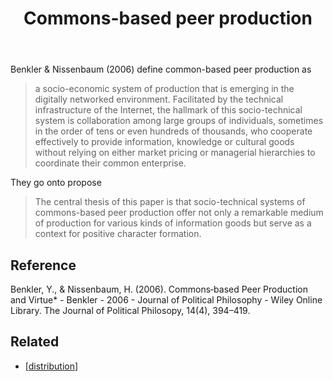 ﻿---
title: Commons-based peer production
---
Benkler & Nissenbaum (2006) define common-based peer production as
> a socio-economic system of production that is emerging in the digitally networked environment. Facilitated by the technical infrastructure of the Internet, the hallmark of this socio-technical system is collaboration among large groups of individuals, sometimes in the order of tens or even hundreds of thousands, who cooperate effectively to provide information, knowledge or cultural goods without relying on either market pricing or managerial hierarchies to coordinate their common enterprise.

They go onto propose
> The central thesis of this paper is that socio-technical systems of commons-based peer production offer not only a remarkable medium of production for various kinds of information goods but serve as a context for positive character formation.

## Reference

Benkler, Y., & Nissenbaum, H. (2006). Commons‐based Peer Production and Virtue* - Benkler - 2006 - Journal of Political Philosophy - Wiley Online Library. The Journal of Political Philosopy, 14(4), 394–419.

## Related

- [[distribution]]


[//begin]: # "Autogenerated link references for markdown compatibility"
[distribution]: distribution "Distribution"
[//end]: # "Autogenerated link references"